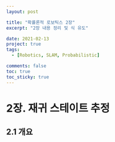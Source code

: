 ```yaml
---
layout: post

title: "확률론적 로보틱스 2장"
excerpt: "2장 내용 정리 및 식 유도"

date: 2021-02-13
project: true
tags:
  - [Robotics, SLAM, Probabilistic]

comments: false
toc: true
toc_sticky: true
---
```


# 2장. 재귀 스테이트 추정

## 2.1 개요